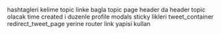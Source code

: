 hashtagleri kelime topic linke bagla
topic page header da header topic olacak
time created i duzenle
profile modals sticky likleri
tweet_container redirect_tweet_page yerine router link yapisi kullan